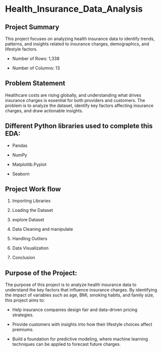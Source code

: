 # Health_Insurance_Data_Analysis

## **Project Summary**

This project focuses on analyzing health insurance data to identify trends, patterns, and insights related to insurance charges, demographics, and lifestyle factors.

- Number of Rows: 1,338

- Number of Columns: 13

## **Problem Statement**

Healthcare costs are rising globally, and understanding what drives insurance charges is essential for both providers and customers. The problem is to analyze the dataset, identify key factors affecting insurance charges, and draw actionable insights.

## **Different Python libraries used to complete this EDA:**

* Pandas

* NumPy

* Matplotlib.Pyplot

* Seaborn



## **Project Work flow**

1. Importing Libraries

2. Loading the Dataset

3. explore Dataset

3. Data Cleaning and manipulate

4. Handling Outliers

5. Data Visualization

6. Conclusion


## **Purpose of the Project:**

The purpose of this project is to analyze health insurance data to understand the key factors that influence insurance charges. By identifying the impact of variables such as age, BMI, smoking habits, and family size, this project aims to:

* Help insurance companies design fair and data-driven pricing strategies.

* Provide customers with insights into how their lifestyle choices affect premiums.

* Build a foundation for predictive modeling, where machine learning techniques can be applied to forecast future charges.
   
